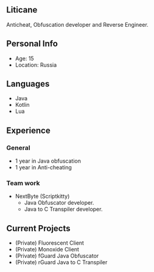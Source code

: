 ## Liticane
Anticheat, Obfuscation developer and Reverse Engineer.

## Personal Info
- Age: 15
- Location: Russia

## Languages
- Java
- Kotlin
- Lua

## Experience 
### General
- 1 year in Java obfuscation
- 1 year in Anti-cheating
### Team work
- NextByte (Scriptkitty)
  - Java Obfuscator developer.
  - Java to C Transpiler developer.

## Current Projects
- (Private) Fluorescent Client
- (Private) Monoxide Client
- (Private) fGuard Java Obfuscator
- (Private) rGuard Java to C Transpiler 